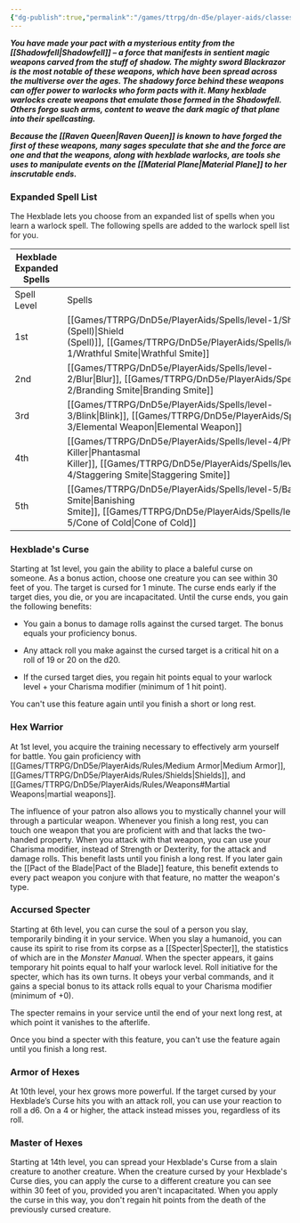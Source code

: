 ```yaml
---
{"dg-publish":true,"permalink":"/games/ttrpg/dn-d5e/player-aids/classes/class-specialisations/warlock-subclass-hexblade/","tags":["Sub-Class","TTRPG/DND/5e"],"noteIcon":""}
---
```



**_You have made your pact with a mysterious entity from the [[Shadowfell\|Shadowfell]] – a force that manifests in sentient magic weapons carved from the stuff of shadow. The mighty sword Blackrazor is the most notable of these weapons, which have been spread across the multiverse over the ages. The shadowy force behind these weapons can offer power to warlocks who form pacts with it. Many hexblade warlocks create weapons that emulate those formed in the Shadowfell. Others forgo such arms, content to weave the dark magic of that plane into their spellcasting._**

_**Because the [[Raven Queen\|Raven Queen]] is known to have forged the first of these weapons, many sages speculate that she and the force are one and that the weapons, along with hexblade warlocks, are tools she uses to manipulate events on the [[Material Plane\|Material Plane]] to her inscrutable ends.**_

### Expanded Spell List

The Hexblade lets you choose from an expanded list of spells when you learn a warlock spell. The following spells are added to the warlock spell list for you.

|Hexblade Expanded Spells|   |
|---|---|
|Spell Level|Spells|
|1st|[[Games/TTRPG/DnD5e/PlayerAids/Spells/level-1/Shield (Spell)\|Shield (Spell)]], [[Games/TTRPG/DnD5e/PlayerAids/Spells/level-1/Wrathful Smite\|Wrathful Smite]]|
|2nd|[[Games/TTRPG/DnD5e/PlayerAids/Spells/level-2/Blur\|Blur]], [[Games/TTRPG/DnD5e/PlayerAids/Spells/level-2/Branding Smite\|Branding Smite]]|
|3rd|[[Games/TTRPG/DnD5e/PlayerAids/Spells/level-3/Blink\|Blink]], [[Games/TTRPG/DnD5e/PlayerAids/Spells/level-3/Elemental Weapon\|Elemental Weapon]]|
|4th|[[Games/TTRPG/DnD5e/PlayerAids/Spells/level-4/Phantasmal Killer\|Phantasmal Killer]], [[Games/TTRPG/DnD5e/PlayerAids/Spells/level-4/Staggering Smite\|Staggering Smite]]|
|5th|[[Games/TTRPG/DnD5e/PlayerAids/Spells/level-5/Banishing Smite\|Banishing Smite]], [[Games/TTRPG/DnD5e/PlayerAids/Spells/level-5/Cone of Cold\|Cone of Cold]]|

### Hexblade's Curse

Starting at 1st level, you gain the ability to place a baleful curse on someone. As a bonus action, choose one creature you can see within 30 feet of you. The target is cursed for 1 minute. The curse ends early if the target dies, you die, or you are incapacitated. Until the curse ends, you gain the following benefits:

- You gain a bonus to damage rolls against the cursed target. The bonus equals your proficiency bonus.

- Any attack roll you make against the cursed target is a critical hit on a roll of 19 or 20 on the d20.

- If the cursed target dies, you regain hit points equal to your warlock level + your Charisma modifier (minimum of 1 hit point).

You can't use this feature again until you finish a short or long rest.

### Hex Warrior

At 1st level, you acquire the training necessary to effectively arm yourself for battle. You gain proficiency with [[Games/TTRPG/DnD5e/PlayerAids/Rules/Medium Armor\|Medium Armor]], [[Games/TTRPG/DnD5e/PlayerAids/Rules/Shields\|Shields]], and [[Games/TTRPG/DnD5e/PlayerAids/Rules/Weapons#Martial Weapons\|martial weapons]].

The influence of your patron also allows you to mystically channel your will through a particular weapon. Whenever you finish a long rest, you can touch one weapon that you are proficient with and that lacks the two-handed property. When you attack with that weapon, you can use your Charisma modifier, instead of Strength or Dexterity, for the attack and damage rolls. This benefit lasts until you finish a long rest. If you later gain the [[Pact of the Blade\|Pact of the Blade]] feature, this benefit extends to every pact weapon you conjure with that feature, no matter the weapon's type.

### Accursed Specter

Starting at 6th level, you can curse the soul of a person you slay, temporarily binding it in your service. When you slay a humanoid, you can cause its spirit to rise from its corpse as a [[Specter\|Specter]], the statistics of which are in the _Monster Manual_. When the specter appears, it gains temporary hit points equal to half your warlock level. Roll initiative for the specter, which has its own turns. It obeys your verbal commands, and it gains a special bonus to its attack rolls equal to your Charisma modifier (minimum of +0).

The specter remains in your service until the end of your next long rest, at which point it vanishes to the afterlife.

Once you bind a specter with this feature, you can't use the feature again until you finish a long rest.

### Armor of Hexes

At 10th level, your hex grows more powerful. If the target cursed by your Hexblade’s Curse hits you with an attack roll, you can use your reaction to roll a d6. On a 4 or higher, the attack instead misses you, regardless of its roll.

### Master of Hexes

Starting at 14th level, you can spread your Hexblade's Curse from a slain creature to another creature. When the creature cursed by your Hexblade's Curse dies, you can apply the curse to a different creature you can see within 30 feet of you, provided you aren't incapacitated. When you apply the curse in this way, you don't regain hit points from the death of the previously cursed creature.